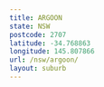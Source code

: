 ```yaml
---
title: ARGOON
state: NSW
postcode: 2707
latitude: -34.768863
longitude: 145.807866
url: /nsw/argoon/
layout: suburb
---
```

